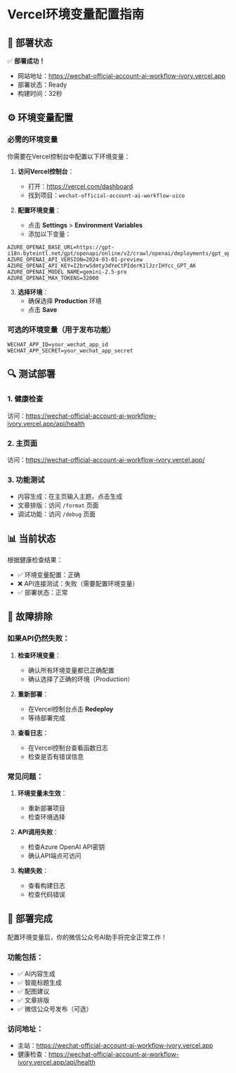 # Vercel环境变量配置指南

## 🚀 部署状态

✅ **部署成功！**
- 网站地址：https://wechat-official-account-ai-workflow-ivory.vercel.app
- 部署状态：Ready
- 构建时间：32秒

## ⚙️ 环境变量配置

### 必需的环境变量

你需要在Vercel控制台中配置以下环境变量：

1. **访问Vercel控制台**：
   - 打开：https://vercel.com/dashboard
   - 找到项目：`wechat-official-account-ai-workflow-uico`

2. **配置环境变量**：
   - 点击 **Settings** > **Environment Variables**
   - 添加以下变量：

```
AZURE_OPENAI_BASE_URL=https://gpt-i18n.byteintl.net/gpt/openapi/online/v2/crawl/openai/deployments/gpt_openapi
AZURE_OPENAI_API_VERSION=2024-03-01-preview
AZURE_OPENAI_API_KEY=I2brwSdmty3dYeCtPIderK1lJzrIHYcc_GPT_AK
AZURE_OPENAI_MODEL_NAME=gemini-2.5-pro
AZURE_OPENAI_MAX_TOKENS=32000
```

3. **选择环境**：
   - 确保选择 **Production** 环境
   - 点击 **Save**

### 可选的环境变量（用于发布功能）

```
WECHAT_APP_ID=your_wechat_app_id
WECHAT_APP_SECRET=your_wechat_app_secret
```

## 🔍 测试部署

### 1. 健康检查
访问：https://wechat-official-account-ai-workflow-ivory.vercel.app/api/health

### 2. 主页面
访问：https://wechat-official-account-ai-workflow-ivory.vercel.app/

### 3. 功能测试
- 内容生成：在主页输入主题，点击生成
- 文章排版：访问 `/format` 页面
- 调试功能：访问 `/debug` 页面

## 📊 当前状态

根据健康检查结果：
- ✅ 环境变量配置：正确
- ❌ API连接测试：失败（需要配置环境变量）
- ✅ 部署状态：正常

## 🔧 故障排除

### 如果API仍然失败：

1. **检查环境变量**：
   - 确认所有环境变量都已正确配置
   - 确认选择了正确的环境（Production）

2. **重新部署**：
   - 在Vercel控制台点击 **Redeploy**
   - 等待部署完成

3. **查看日志**：
   - 在Vercel控制台查看函数日志
   - 检查是否有错误信息

### 常见问题：

1. **环境变量未生效**：
   - 重新部署项目
   - 检查环境选择

2. **API调用失败**：
   - 检查Azure OpenAI API密钥
   - 确认API端点可访问

3. **构建失败**：
   - 查看构建日志
   - 检查代码错误

## 🎉 部署完成

配置环境变量后，你的微信公众号AI助手将完全正常工作！

### 功能包括：
- ✅ AI内容生成
- ✅ 智能标题生成
- ✅ 配图建议
- ✅ 文章排版
- ✅ 微信公众号发布（可选）

### 访问地址：
- 主站：https://wechat-official-account-ai-workflow-ivory.vercel.app
- 健康检查：https://wechat-official-account-ai-workflow-ivory.vercel.app/api/health









